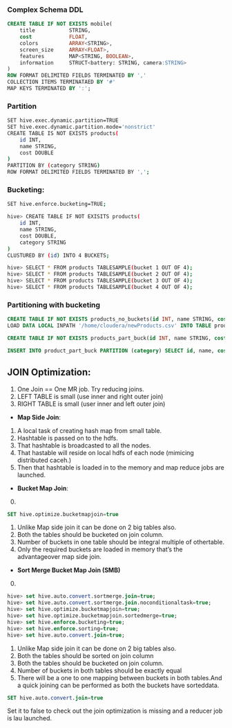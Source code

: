 ### Complex Schema DDL
```SQL
CREATE TABLE IF NOT EXISTS mobile(
    title           STRING,
    cost            FLOAT,
    colors          ARRAY<STRING>,
    screen_size     ARRAY<FLOAT>,
    features        MAP<STRING, BOOLEAN>,
    information     STRUCT<battery: STRING, camera:STRING>
)
ROW FORMAT DELIMITED FIELDS TERMINATED BY ','
COLLECTION ITEMS TERMINATAED BY '#'
MAP KEYS TERMINATED BY ':';
```
### Partition
```bash
SET hive.exec.dynamic.partition=TRUE
SET hive.exec.dynamic.partition.mode='nonstrict'
CREATE TABLE IS NOT EXISTS products(
    id INT,
    name STRING,
    cost DOUBLE
)
PARTITION BY (category STRING)
ROW FORMAT DELIMITED FIELDS TERMINATED BY ',';
```
### Bucketing:
```bash
SET hive.enforce.bucketing=TRUE;

hive> CREATE TABLE IF NOT EXISITS products(
    id INT,
    name STRING,
    cost DOUBLE,
    category STRING
)
CLUSTURED BY (id) INTO 4 BUCKETS;

hive> SELECT * FROM products TABLESAMPLE(bucket 1 OUT OF 4);
hive> SELECT * FROM products TABLESAMPLE(bucket 2 OUT OF 4);
hive> SELECT * FROM products TABLESAMPLE(bucket 3 OUT OF 4);
hive> SELECT * FROM products TABLESAMPLE(bucket 4 OUT OF 4);
```

### Partitioning with bucketing
```SQL
CREATE TABLE IF NOT EXISTS products_no_buckets(id INT, name STRING, cost DOUBLE, category STRING) ROW FORMAT DELIMITED FIELDS TERMINATED BY ',';
LOAD DATA LOCAL INPATH '/home/cloudera/newProducts.csv' INTO TABLE products_no_buckets;

CREATE TABLE IF NOT EXISTS products_part_buck(id INT, name STRING, cost DOUBLE) PARTITIONED BY (category STRING) CLUSTERED BY (id) INTO 4 BUCKETS ROW FORMAT DELIMITED ROW TERMINATED BY ',';

INSERT INTO product_part_buck PARTITION (category) SELECT id, name, cost, category FROM products_no_buckets;
```

## JOIN Optimization:
1. One Join == One MR job. Try reducing joins.
2. LEFT TABLE is small (use inner and right outer join)
3. RIGHT TABLE is small (user inner and left outer join)

- **Map Side Join**: </br>
1. A local task of creating hash map from small table.
2. Hashtable is passed on to the hdfs.
3. That hashtable is broadcasted to all the nodes.
4. That hastable will reside on local hdfs of each node (mimicing distributed caceh.)
5. Then that hashtable is loaded in to the memory and map reduce jobs are launched.

- **Bucket Map Join**:</br>
0. 
```SQL
SET hive.optimize.bucketmapjoin=true
```
1. Unlike Map side join it can be done on 2 big tables also.
2. Both the tables should be bucketed on join column.
3. Number of buckets in one table should be integral multiple of othertable.
4. Only the required buckets are loaded in memory that’s the advantageover map side join.

- **Sort Merge Bucket Map Join (SMB)**</br>
0. 
```SQL
hive> set hive.auto.convert.sortmerge.join=true;
hive> set hive.auto.convert.sortmerge.join.noconditionaltask=true;
hive> set hive.optimize.bucketmapjoin=true;
hive> set hive.optimize.bucketmapjoin.sortedmerge=true;
hive> set hive.enforce.bucketing=true;
hive> set hive.enforce.sorting=true;
hive> set hive.auto.convert.join=true;
```
1. Unlike Map side join it can be done on 2 big tables also.
2. Both the tables should be sorted on join column
3. Both the tables should be bucketed on join column.
4. Number of buckets in both tables should be exactly equal
5. There will be a one to one mapping between buckets in both tables.And a quick joining can be performed as both the buckets have sorteddata.

```SQL
SET hive.auto.convert.join=true
```
Set it to false to check out the join optimization is missing and a reducer job is lau
launched.
